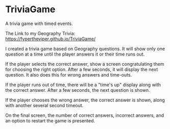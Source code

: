 # TriviaGame
A trivia game with timed events.

The Link to my Geography Trivia: https://fypertheviper.github.io/TriviaGame/

I created a trivia game based on Geography questions. It will show only one question at a time until the player answers it or their time runs out.

If the player selects the correct answer, show a screen congratulating them for choosing the right option. After a few seconds, it will display the next question. It also does this for wrong answers and time-outs.


If the player runs out of time, there will be a "time's up" display along with the correct answer. After a few seconds, the next question is shown.

If the player chooses the wrong answer, the correct answer is shown, along with another several second timeout.


On the final screen, the number of correct answers, incorrect answers, and an option to restart the game is presented.
